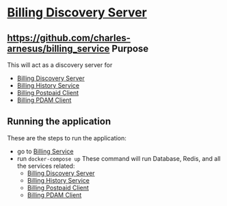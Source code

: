 # [Billing Discovery Server](https://github.com/charles-arnesus/billing_discovery_server)
https://github.com/charles-arnesus/billing_service
Purpose
---
This will act as a discovery server for  
* [Billing Discovery Server](https://github.com/charles-arnesus/billing_discovery_server)
* [Billing History Service](https://github.com/charles-arnesus/billing_history_service)
* [Billing Postpaid Client](https://github.com/charles-arnesus/billing_postpaid_client)
* [Billing PDAM Client](https://github.com/charles-arnesus/billing_pdam_client)

## Running the application
These are the steps to run the application:
* go to [Billing Service](https://github.com/charles-arnesus/billing_service)
* run ``docker-compose up``
These command will run Database, Redis, and all the services related:
    * [Billing Discovery Server](https://github.com/charles-arnesus/billing_discovery_server)
    * [Billing History Service](https://github.com/charles-arnesus/billing_history_service)
    * [Billing Postpaid Client](https://github.com/charles-arnesus/billing_postpaid_client)
    * [Billing PDAM Client](https://github.com/charles-arnesus/billing_pdam_client)
